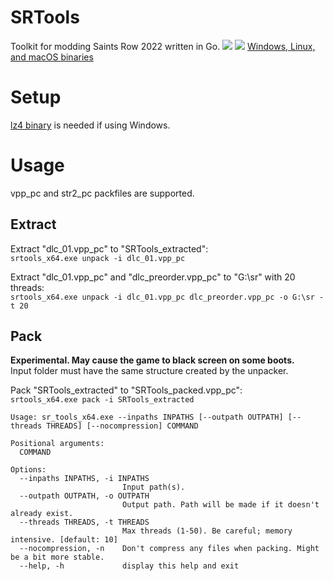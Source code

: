 # SRTools
Toolkit for modding Saints Row 2022 written in Go.
![](https://i.imgur.com/ib6Akqt.png)
![](https://i.imgur.com/Ui2PV0h.png)
[Windows, Linux, and macOS binaries](https://github.com/Sorrow446/SRTools/releases)

# Setup
[lz4 binary](https://github.com/lz4/lz4/releases/latest) is needed if using Windows.

# Usage
vpp_pc and str2_pc packfiles are supported.


## Extract
Extract "dlc_01.vpp_pc" to "SRTools_extracted":   
`srtools_x64.exe unpack -i dlc_01.vpp_pc`

Extract "dlc_01.vpp_pc" and "dlc_preorder.vpp_pc" to "G:\sr" with 20 threads:   
`srtools_x64.exe unpack -i dlc_01.vpp_pc dlc_preorder.vpp_pc -o G:\sr -t 20`

## Pack
**Experimental. May cause the game to black screen on some boots.**    
Input folder must have the same structure created by the unpacker.

Pack "SRTools_extracted" to "SRTools_packed.vpp_pc":   
`srtools_x64.exe pack -i SRTools_extracted`


```
Usage: sr_tools_x64.exe --inpaths INPATHS [--outpath OUTPATH] [--threads THREADS] [--nocompression] COMMAND

Positional arguments:
  COMMAND

Options:
  --inpaths INPATHS, -i INPATHS
                         Input path(s).
  --outpath OUTPATH, -o OUTPATH
                         Output path. Path will be made if it doesn't already exist.
  --threads THREADS, -t THREADS
                         Max threads (1-50). Be careful; memory intensive. [default: 10]
  --nocompression, -n    Don't compress any files when packing. Might be a bit more stable.
  --help, -h             display this help and exit
```
